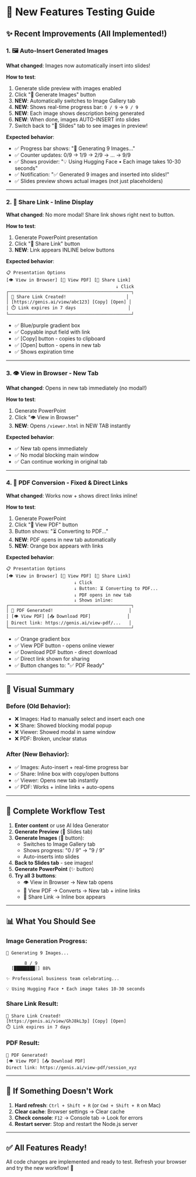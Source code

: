 # 🎉 New Features Testing Guide

## ✨ Recent Improvements (All Implemented!)

### 1. 🖼️ **Auto-Insert Generated Images**
**What changed**: Images now automatically insert into slides!

**How to test**:
1. Generate slide preview with images enabled
2. Click "🎨 Generate Images" button
3. **NEW**: Automatically switches to Image Gallery tab
4. **NEW**: Shows real-time progress bar: `0 / 9` → `9 / 9`
5. **NEW**: Each image shows description being generated
6. **NEW**: When done, images AUTO-INSERT into slides
7. Switch back to "📄 Slides" tab to see images in preview!

**Expected behavior**:
- ✅ Progress bar shows: "🎨 Generating 9 Images..."
- ✅ Counter updates: 0/9 → 1/9 → 2/9 → ... → 9/9
- ✅ Shows provider: "💡 Using Hugging Face • Each image takes 10-30 seconds"
- ✅ Notification: "✅ Generated 9 images and inserted into slides!"
- ✅ Slides preview shows actual images (not just placeholders)

---

### 2. 🔗 **Share Link - Inline Display**
**What changed**: No more modal! Share link shows right next to button.

**How to test**:
1. Generate PowerPoint presentation
2. Click "🔗 Share Link" button
3. **NEW**: Link appears INLINE below buttons

**Expected behavior**:
```
📋 Presentation Options
[👁️ View in Browser] [📄 View PDF] [🔗 Share Link]
                                          ↓ Click
┌───────────────────────────────────────────────┐
│ 🔗 Share Link Created!                       │
│ [https://genis.ai/view/abc123] [Copy] [Open] │
│ ⏱️ Link expires in 7 days                    │
└───────────────────────────────────────────────┘
```

- ✅ Blue/purple gradient box
- ✅ Copyable input field with link
- ✅ [Copy] button - copies to clipboard
- ✅ [Open] button - opens in new tab
- ✅ Shows expiration time

---

### 3. 👁️ **View in Browser - New Tab**
**What changed**: Opens in new tab immediately (no modal!)

**How to test**:
1. Generate PowerPoint
2. Click "👁️ View in Browser"
3. **NEW**: Opens `/viewer.html` in NEW TAB instantly

**Expected behavior**:
- ✅ New tab opens immediately
- ✅ No modal blocking main window
- ✅ Can continue working in original tab

---

### 4. 📄 **PDF Conversion - Fixed & Direct Links**
**What changed**: Works now + shows direct links inline!

**How to test**:
1. Generate PowerPoint
2. Click "📄 View PDF" button
3. Button shows: "⏳ Converting to PDF..."
4. **NEW**: PDF opens in new tab automatically
5. **NEW**: Orange box appears with links

**Expected behavior**:
```
📋 Presentation Options
[👁️ View in Browser] [📄 View PDF] [🔗 Share Link]
                          ↓ Click
                          ↓ Button: ⏳ Converting to PDF...
                          ↓ PDF opens in new tab
                          ↓ Shows inline:
┌───────────────────────────────────────────────┐
│ 📄 PDF Generated!                             │
│ [👁️ View PDF] [📥 Download PDF]              │
│ Direct link: https://genis.ai/view-pdf/...   │
└───────────────────────────────────────────────┘
```

- ✅ Orange gradient box
- ✅ View PDF button - opens online viewer
- ✅ Download PDF button - direct download
- ✅ Direct link shown for sharing
- ✅ Button changes to: "✅ PDF Ready"

---

## 🎨 Visual Summary

### **Before** (Old Behavior):
- ❌ Images: Had to manually select and insert each one
- ❌ Share: Showed blocking modal popup
- ❌ Viewer: Showed modal in same window
- ❌ PDF: Broken, unclear status

### **After** (New Behavior):
- ✅ Images: Auto-insert + real-time progress bar
- ✅ Share: Inline box with copy/open buttons
- ✅ Viewer: Opens new tab instantly
- ✅ PDF: Works + inline links + auto-opens

---

## 🚀 Complete Workflow Test

1. **Enter content** or use AI Idea Generator
2. **Generate Preview** (📄 Slides tab)
3. **Generate Images** (🎨 button):
   - Switches to Image Gallery tab
   - Shows progress: "0 / 9" → "9 / 9"
   - Auto-inserts into slides
4. **Back to Slides tab** - see images!
5. **Generate PowerPoint** (✨ button)
6. **Try all 3 buttons**:
   - 👁️ View in Browser → New tab opens
   - 📄 View PDF → Converts → New tab + inline links
   - 🔗 Share Link → Inline box appears

---

## 📊 What You Should See

### Image Generation Progress:
```
🎨 Generating 9 Images...

       8 / 9
  [████████░] 88%

✨ Professional business team celebrating...

💡 Using Hugging Face • Each image takes 10-30 seconds
```

### Share Link Result:
```
🔗 Share Link Created!
[https://genis.ai/view/GhJ8kL3p] [Copy] [Open]
⏱️ Link expires in 7 days
```

### PDF Result:
```
📄 PDF Generated!
[👁️ View PDF] [📥 Download PDF]
Direct link: https://genis.ai/view-pdf/session_xyz
```

---

## 🐛 If Something Doesn't Work

1. **Hard refresh**: `Ctrl + Shift + R` (or `Cmd + Shift + R` on Mac)
2. **Clear cache**: Browser settings → Clear cache
3. **Check console**: `F12` → Console tab → Look for errors
4. **Restart server**: Stop and restart the Node.js server

---

## ✅ All Features Ready!

All code changes are implemented and ready to test. Refresh your browser and try the new workflow! 🎉


